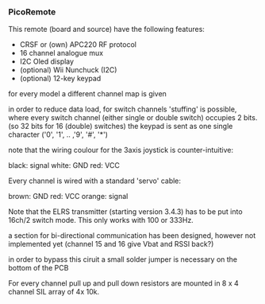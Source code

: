 ### PicoRemote

This remote (board and source) have the following features:
 - CRSF or (own) APC220 RF protocol
 - 16 channel analogue mux
 - I2C Oled display
 - (optional) Wii Nunchuck (I2C)
 - (optional) 12-key keypad

 for every model a different channel map is given

in order to reduce data load, for switch channels 'stuffing' is possible, where every switch channel 
(either single or double switch) occupies 2 bits. (so 32 bits for 16 (double) switches)
the keypad is sent as one single character ('0', '1', .. ,'9', '#', '*')

note that the wiring coulour for the 3axis joystick is counter-intuitive: 

black: signal
white: GND
red: VCC

Every channel is wired with a standard 'servo' cable: 

brown: GND
red: VCC
orange: signal

Note that the ELRS transmitter (starting version 3.4.3) has to be put into 16ch/2 switch mode. This only works with 100 or 333Hz. 

a section for bi-directional communication has been designed, however not implemented yet (channel 15 and 16 give Vbat and RSSI back?)

in order to bypass this ciruit a small solder jumper is necessary on the bottom of the PCB

For every channel pull up and pull down resistors are mounted in 8 x 4 channel SIL array of 4x 10k. 